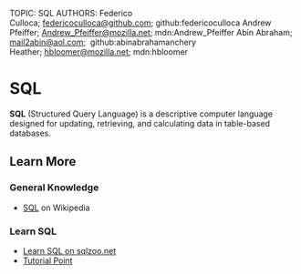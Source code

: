 TOPIC: SQL
AUTHORS: Federico Culloca; federicoculloca@github.com; github:federicoculloca
         Andrew Pfeiffer; Andrew_Pfeiffer@mozilla.net; mdn:Andrew_Pfeiffer
         Abin Abraham; mail2abin@aol.com;  github:abinabrahamanchery
         Heather; hbloomer@mozilla.net; mdn:hbloomer

# SQL

**SQL** (Structured Query Language) is a descriptive computer language designed for updating,
retrieving, and calculating data in table-based databases.

## Learn More

### General Knowledge

- [SQL](https://en.wikipedia.org/wiki/SQL) on Wikipedia

### Learn SQL

- [Learn SQL on sqlzoo.net](http://sqlzoo.net/wiki/SQL_Tutorial)
- [Tutorial Point](http://www.tutorialspoint.com/sql/)
